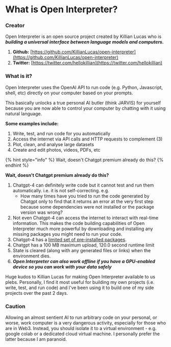 # What is Open Interpreter?

### **Creator**

Open Interpreter is an open source project created by Killian Lucas who is _**building a universal interface between language models and computers.**_&#x20;

1. **Github:** [https://github.com/KillianLucas/open-interpreter](https://github.com/KillianLucas/open-interpreter)
2. **Twitter:** [https://twitter.com/hellokillian](https://twitter.com/hellokillian)

### What is it?

Open Interpreter uses the OpenAI API to run code (e.g. Python, Javascript, shell, etc) directly on your computer based on your prompts.

This basically unlocks a true personal AI butler (think JARVIS) for yourself because you are now able to control your computer by chatting with it using natural language.

**Some examples include:**

1. Write, test, and run code for you automatically
2. Access the internet via API calls and HTTP requests to complement (3)
3. Plot, clean, and analyse large datasets
4. Create and edit photos, videos, PDFs, etc

{% hint style="info" %}
Wait, doesn't Chatgpt premium already do this?&#x20;
{% endhint %}

**Wait, doesn't Chatgpt premium already do this?**&#x20;

1. Chatgpt-4 can definitely write code but it cannot test and run them automatically. i.e. it is not self-correcting. e.g.&#x20;
   * How many times have you tried to run the code generated by Chatgpt only to find that it returns an error at the very first step because some dependencies were not installed or the package version was wrong?
2. Not even Chatgpt-4 can access the internet to interact with real-time information. This makes the code building capabilities of Open Interpreter much more powerful by downloading and installing any missing packages you might need to run your code.
3. Chatgpt-4 has a [limited set of pre-installed packages](https://wfhbrian.com/mastering-chatgpts-code-interpreter-list-of-python-packages/).
4. Chatgpt has a 100 MB maximum upload, 120.0 second runtime limit
5. State is cleared (along with any generated files or links) when the environment dies.
6. _**Open Interpreter can also work offline if you have a GPU-enabled device so you can work with your data safely**_

Huge kudos to Killian Lucas for making Open Interpreter available to us plebs. Personally, I find it most useful for building my own projects (i.e. write, test, and run code) and I've been using it to build one of my side projects over the past 2 days.

### Caution

Allowing an almost sentient AI to run arbitrary code on your personal, or worse, work computer is a very dangerous activity, especially for those who are in Web3. Instead, you should isolate it to a virtual environment - e.g. google colab or a dedicated cloud virtual machine. I personally prefer the latter because I am paranoid.&#x20;
